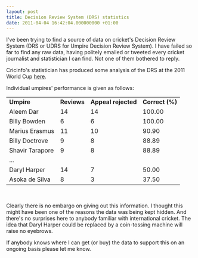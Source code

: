```yaml
---
layout: post
title: Decision Review System (DRS) statistics
date: 2011-04-04 16:42:04.000000000 +01:00
---
```

I've been trying to find a source of data on cricket's Decision Review System (DRS or UDRS for Umpire Decision Review System). I have failed so far to find any raw data, having politely emailed or tweeted every cricket journalist and statistician I can find. Not one of them bothered to reply.

Cricinfo's statistician has produced some analysis of the DRS at the 2011 World Cup <a href="https://j.mp/fQG3Un" target="_blank">here</a>.

Individual umpires' performance is given as follows:
<table border="0">
<tbody>
<tr>
<td><strong>Umpire</strong></td>
<td><strong>Reviews</strong></td>
<td><strong>Appeal rejected</strong></td>
<td><strong>Correct (%)</strong></td>
</tr>
<tr>
<td>Aleem Dar</td>
<td>14</td>
<td>14</td>
<td>100.00</td>
</tr>
<tr>
<td>Billy Bowden</td>
<td>6</td>
<td>6</td>
<td>100.00</td>
</tr>
<tr>
<td>Marius Erasmus</td>
<td>11</td>
<td>10</td>
<td>90.90</td>
</tr>
<tr>
<td>Billy Doctrove</td>
<td>9</td>
<td>8</td>
<td>88.89</td>
</tr>
<tr>
<td>Shavir Tarapore</td>
<td>9</td>
<td>8</td>
<td>88.89</td>
</tr>
<tr>
<td>...</td>
<td></td>
<td></td>
<td></td>
</tr>
<tr>
<td>Daryl Harper</td>
<td>14</td>
<td>7</td>
<td>50.00</td>
</tr>
<tr>
<td>Asoka de Silva</td>
<td>8</td>
<td>3</td>
<td>37.50</td>
</tr>
</tbody>
</table>
&nbsp;

Clearly there is no embargo on giving out this information. I thought this might have been one of the reasons the data was being kept hidden. And there's no surprises here to anybody familiar with international cricket. The idea that Daryl Harper could be replaced by a coin-tossing machine will raise no eyebrows.

If anybody knows where I can get (or buy) the data to support this on an ongoing basis please let me know.
